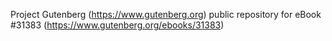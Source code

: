 Project Gutenberg (https://www.gutenberg.org) public repository for eBook #31383 (https://www.gutenberg.org/ebooks/31383)
